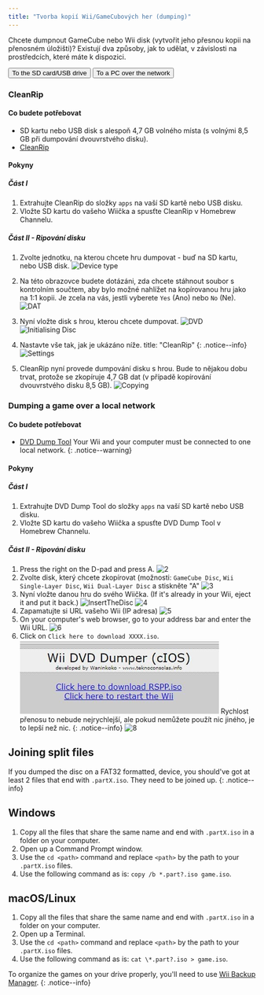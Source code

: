 ```yaml
---
title: "Tvorba kopií Wii/GameCubových her (dumping)"
---
```


Chcete dumpnout GameCube nebo Wii disk (vytvořit jeho přesnou kopii na přenosném úložišti)? Existují dva způsoby, jak to udělat, v závislosti na prostředcích, které máte k dispozici.

<button class="tablinks btn btn--large btn--primary" id="defaultOpen" onclick="openTab(event, 'cleanrip')">To the SD card/USB drive</button>
<button class="tablinks btn btn--large btn--info" onclick="openTab(event, 'dump-smb')">To a PC over the network</button>

<div id="cleanrip" class="blanktabcontent" markdown="1">

### CleanRip

#### Co budete potřebovat

- SD kartu nebo USB disk s alespoň 4,7 GB volného místa (s volnými 8,5 GB při dumpování dvouvrstvého disku).
- [CleanRip](https://github.com/emukidid/cleanrip/releases/latest)

#### Pokyny

##### Část I

1. Extrahujte CleanRip do složky `apps` na vaší SD kartě nebo USB disku.
1. Vložte SD kartu do vašeho Wiička a spusťte CleanRip v Homebrew Channelu.

##### Část II - Ripování disku

1. Zvolte jednotku, na kterou chcete hru dumpovat - buď na SD kartu, nebo USB disk. ![Device type](/images/CleanRip/2.png)
1. Na této obrazovce budete dotázáni, zda chcete stáhnout soubor s kontrolním součtem, aby bylo možné nahlížet na kopírovanou hru jako na 1:1 kopii. Je zcela na vás, jestli vyberete `Yes` (Ano) nebo `No` (Ne). ![DAT](/images/CleanRip/3.png)
1. Nyní vložte disk s hrou, kterou chcete dumpovat. ![DVD](/images/CleanRip/4.png) ![Initialising Disc](/images/CleanRip/5.png)
1. Nastavte vše tak, jak je ukázáno níže.
title: "CleanRip"
{: .notice--info}
![Settings](/images/CleanRip/6.png)

1. CleanRip nyní provede dumpování disku s hrou. Bude to nějakou dobu trvat, protože se zkopíruje 4,7 GB dat (v případě kopírování dvouvrstvého disku 8,5 GB). ![Copying](/images/CleanRip/7.png)
</div>

<div id="dump-smb" class="blanktabcontent" markdown="1">

### Dumping a game over a local network

#### Co budete potřebovat

- [DVD Dump Tool](/assets/files/DVDDumpTool.zip)
Your Wii and your computer must be connected to one local network.
{: .notice--warning}

#### Pokyny

##### Část I

1. Extrahujte DVD Dump Tool do složky `apps` na vaší SD kartě nebo USB disku.
1. Vložte SD kartu do vašeho Wiička a spusťte DVD Dump Tool v Homebrew Channelu.

##### Část II - Ripování disku

1. Press the right on the D-pad and press A. ![2](/images/DumpDiscs_LAN/2.png)
1. Zvolte disk, který chcete zkopírovat (možnosti: `GameCube Disc`, `Wii Single-Layer Disc`, `Wii Dual-Layer Disc` a stiskněte "A" ![3](/images/DumpDiscs_LAN/3.png)
1. Nyní vložte danou hru do svého Wiička. (If it's already in your Wii, eject it and put it back.) ![InsertTheDisc](/images/DumpDiscs_LAN/insertthedisc.jpg) ![4](/images/DumpDiscs_LAN/4.png)
1. Zapamatujte si URL vašeho Wii (IP adresa) ![5](/images/DumpDiscs_LAN/5.png)
1. On your computer's web browser, go to your address bar and enter the Wii URL. ![6](/images/DumpDiscs_LAN/6.png)
1. Click on `Click here to download XXXX.iso`. ![7](/images/DumpDiscs_LAN/7.jpg)
Rychlost přenosu to nebude nejrychlejší, ale pokud nemůžete použít nic jiného, je to lepší než nic.
{: .notice--info}
![8](/images/DumpDiscs_LAN/8.PNG)
</div>

## Joining split files

If you dumped the disc on a FAT32 formatted, device, you should've got at least 2 files that end with `.partX.iso`. They need to be joined up.
{: .notice--info}

## Windows

1. Copy all the files that share the same name and end with `.partX.iso` in a folder on your computer.
1. Open up a Command Prompt window.
1. Use the `cd <path>` command and replace `<path>` by the path to your `.partX.iso` files.
1. Use the following command as is: `copy /b *.part?.iso game.iso`.

## macOS/Linux

1.  Copy all the files that share the same name and end with `.partX.iso` in a folder on your computer.
1.  Open up a Terminal.
1.  Use the `cd <path>` command and replace `<path>` by the path to your `.partX.iso` files.
1.  Use the following command as is: `cat \*.part?.iso > game.iso`.

To organize the games on your drive properly, you'll need to use [Wii Backup Manager](wiibackupmanager).
{: .notice--info}

<script>
    let tabcontent = document.getElementsByClassName("blanktabcontent");
    let tablinks = document.getElementsByClassName("tablinks");

    function openTab(evt, tabName) {
        let element;

        for (element of tabcontent) {
            element.style.display = "none";
        }

        for (element of tablinks) {
            element.className = element.className.replace("btn--primary", "btn--info");
            if (!element.className.includes('btn--info'))
                element.className += " btn--info";
        }

        document.getElementById(tabName).style.display = "block";
        evt.currentTarget.className = evt.currentTarget.className.replace("btn--info", "btn--primary");
    }

    // Get the element with id="defaultOpen" and click on it
    document.getElementById("defaultOpen").click();
</script>
